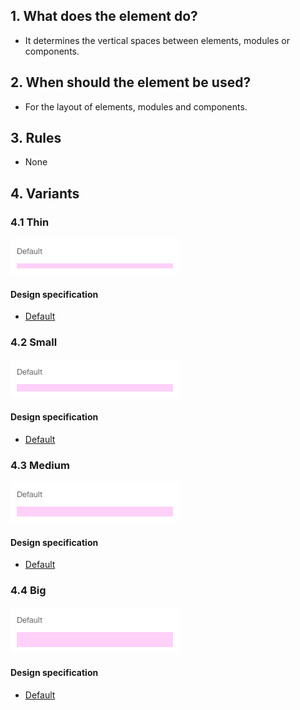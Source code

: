 ## 1. What does the element do?
* It determines the vertical spaces between elements, modules or components.


## 2. When should the element be used?
* For the layout of elements, modules and components.


## 3. Rules
* None


## 4. Variants
### 4.1 Thin
![Image of the thin divider](https://raw.githubusercontent.com/sbb-design-systems/design-system-webapp-documentation/master/documentation/basics/divider/images/divider_thin.png 'class: image')

#### Design specification
*   [Default](https://www.sketch.com/s/271524a1-2f86-4c84-9491-671e5ccd927f/a/PGRWLgj#Inspector)

### 4.2 Small 
![Image of the small divider](https://raw.githubusercontent.com/sbb-design-systems/design-system-webapp-documentation/master/documentation/basics/divider/images/divider_small.png 'class: image')

#### Design specification
*   [Default](https://www.sketch.com/s/271524a1-2f86-4c84-9491-671e5ccd927f/a/g07ERMk#Inspector)

### 4.3 Medium
![Image of the medium divider](https://raw.githubusercontent.com/sbb-design-systems/design-system-webapp-documentation/master/documentation/basics/divider/images/divider_medium.png 'class: image')

#### Design specification
*   [Default](https://www.sketch.com/s/271524a1-2f86-4c84-9491-671e5ccd927f/a/8ywzvLD#Inspector)

### 4.4 Big
![Image of the big divider](https://raw.githubusercontent.com/sbb-design-systems/design-system-webapp-documentation/master/documentation/basics/divider/images/divider_big.png 'class: image')

#### Design specification
*   [Default](https://www.sketch.com/s/271524a1-2f86-4c84-9491-671e5ccd927f/a/259br0y#Inspector)
